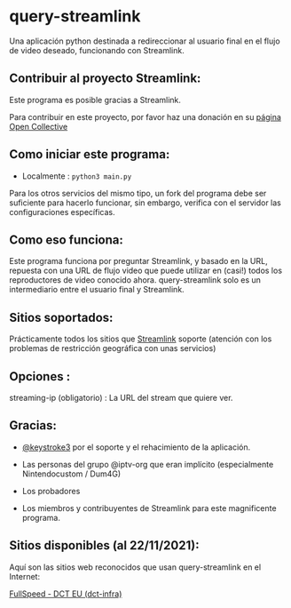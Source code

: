 # query-streamlink

Una aplicación python destinada a redireccionar al usuario final en el flujo de video deseado, funcionando con Streamlink.

## Contribuir al proyecto Streamlink:

Este programa es posible gracias a Streamlink.

Para contribuir en este proyecto, por favor haz una donación en su [página Open Collective](https://opencollective.com/streamlink)

## Como iniciar este programa:

- Localmente :
```python3 main.py```

Para los otros servicios del mismo tipo, un fork del programa debe ser suficiente para hacerlo funcionar, sin embargo, verifica con el servidor las configuraciones específicas.

## Como eso funciona:

Este programa funciona por preguntar Streamlink, y basado en la URL, repuesta con una URL de flujo video que puede utilizar en (casi!) todos los reproductores de video conocido ahora.
query-streamlink solo es un intermediario entre el usuario final y Streamlink.

## Sitios soportados:

Prácticamente todos los sitios que [Streamlink](https://streamlink.github.io/plugin_matrix.html) soporte (atención con los problemas de restricción geográfica con unas servicios)

## Opciones :

streaming-ip (obligatorio) : La URL del stream que quiere ver.

## Gracias:

-  [@keystroke3](https://github.com/keystroke3) por el soporte y el rehacimiento de la aplicación.

- Las personas del grupo @iptv-org que eran implícito (especialmente Nintendocustom / Dum4G)

- Los probadores

- Los miembros y contribuyentes de Streamlink para este magnificente programa.

## Sitios disponibles (al 22/11/2021):

Aquí son las sitios web reconocidos que usan query-streamlink en el Internet:

[FullSpeed - DCT EU (dct-infra)](http://free.fullspeed.tv/)
